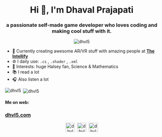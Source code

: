 <h1 align="center">Hi 👋, I'm Dhaval Prajapati</h1>
<h3 align="center">a passionate self-made game developer who loves coding and making cool stuff with it.</h3>

<p align="center"> <img src="https://komarev.com/ghpvc/?username=dhvl5" alt="dhvl5" /> </p>

 - :office: Currently creating awesome AR/VR stuff with amazing people at [**The Intellify**](https://theintellify.com/)
 - ⚙️ I daily use: `.cs` , `.shader` , `.xml`
 - :green_heart: Interests: huge Halsey fan, Science & Mathematics
 - :books: I read a lot
 - :headphones: Also listen a lot
 
 <p><img align="left" src="https://github-readme-stats.vercel.app/api/top-langs/?username=dhvl5&layout=compact&hide=html" alt="dhvl5" /></p>

<p>&nbsp;<img align="center" src="https://github-readme-stats.vercel.app/api?username=dhvl5&show_icons=true" alt="dhvl5" /></p>
 
#### Me on web:
<p align="center">
 <h3><a href="https://www.dhvl5.com/">dhvl5.com</a></h3>
</p>
 
<p align="center">
<a href="https://twitter.com/dhvl05" target="blank"><img align="center" src="https://cdn.jsdelivr.net/npm/simple-icons@3.0.1/icons/twitter.svg" alt="dhvl05" height="30" width="30" /></a>&nbsp;
<a href="https://linkedin.com/in/dhvl5" target="blank"><img align="center" src="https://cdn.jsdelivr.net/npm/simple-icons@3.0.1/icons/linkedin.svg" alt="dhvl5" height="30" width="30" /></a>&nbsp;
<a href="https://discordapp.com/users/423303543156375553" target="blank"><img align="center" src="https://cdn.jsdelivr.net/npm/simple-icons@3.0.1/icons/discord.svg" alt="dhvl5" height="30" width="30" /></a>
</p>

<!--
**dhvl5/dhvl5** is a ✨ _special_ ✨ :earth_asia: repository because its `README.md` (this file) appears on your GitHub profile.

Here are some ideas to get you started:

- 🔭 I’m currently working on ...
- 🌱 I’m currently learning ...
- 👯 I’m looking to collaborate on ...
- 🤔 I’m looking for help with ...
- 💬 Ask me about ...
- 📫 How to reach me: ...
- 😄 Pronouns: ...
- ⚡ Fun fact: ...
-->
